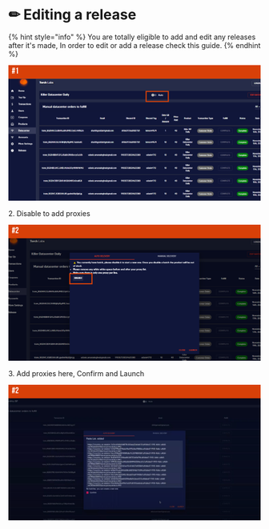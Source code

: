 # ✏ Editing a release

{% hint style="info" %}
You are totally eligible to add and edit any releases after it's made, In order to edit or add a release check this guide.
{% endhint %}

![](<../.gitbook/assets/1 (64) (6).png>)

2\. Disable to add proxies

![](<../.gitbook/assets/1 (66) (2).png>)

3\. Add proxies here, Confirm and Launch&#x20;

![](<../.gitbook/assets/1 (65) (2).png>)



